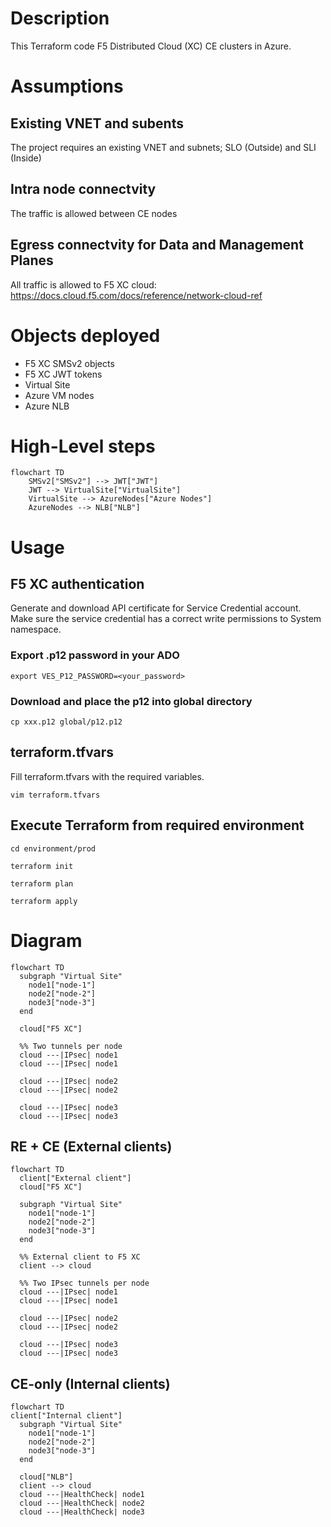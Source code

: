 # Description
This Terraform code F5 Distributed Cloud (XC) CE clusters in Azure.

# Assumptions
## Existing VNET and subents
The project requires an existing VNET and subnets; SLO (Outside) and SLI (Inside)

## Intra node connectvity
The traffic is allowed between CE nodes

## Egress connectvity for Data and Management Planes
All traffic is allowed to F5 XC cloud: https://docs.cloud.f5.com/docs/reference/network-cloud-ref

# Objects deployed
* F5 XC SMSv2 objects
* F5 XC JWT tokens
* Virtual Site
* Azure VM nodes
* Azure NLB

# High-Level steps
``` mermaid
flowchart TD
    SMSv2["SMSv2"] --> JWT["JWT"]
    JWT --> VirtualSite["VirtualSite"]
    VirtualSite --> AzureNodes["Azure Nodes"]
    AzureNodes --> NLB["NLB"]

```

# Usage
## F5 XC authentication
Generate and download API certificate for Service Credential account. Make sure the service credential has a correct write permissions to System namespace.

### Export .p12 password in your ADO
```
export VES_P12_PASSWORD=<your_password>
````
### Download and place the p12 into global directory 
```
cp xxx.p12 global/p12.p12
```

## terraform.tfvars
Fill terraform.tfvars with the required variables. 
```
vim terraform.tfvars
```

## Execute Terraform from required environment
```
cd environment/prod
```

```
terraform init
```

```
terraform plan
```

```
terraform apply
```

# Diagram
``` mermaid
flowchart TD
  subgraph "Virtual Site"
    node1["node-1"]
    node2["node-2"]
    node3["node-3"]
  end

  cloud["F5 XC"]

  %% Two tunnels per node
  cloud ---|IPsec| node1
  cloud ---|IPsec| node1

  cloud ---|IPsec| node2
  cloud ---|IPsec| node2

  cloud ---|IPsec| node3
  cloud ---|IPsec| node3

```
## RE + CE (External clients)

```mermaid
flowchart TD
  client["External client"]
  cloud["F5 XC"]

  subgraph "Virtual Site"
    node1["node-1"]
    node2["node-2"]
    node3["node-3"]
  end

  %% External client to F5 XC
  client --> cloud

  %% Two IPsec tunnels per node
  cloud ---|IPsec| node1
  cloud ---|IPsec| node1

  cloud ---|IPsec| node2
  cloud ---|IPsec| node2

  cloud ---|IPsec| node3
  cloud ---|IPsec| node3
```

## CE-only (Internal clients)
``` mermaid
flowchart TD
client["Internal client"]
  subgraph "Virtual Site"
    node1["node-1"]
    node2["node-2"]
    node3["node-3"]
  end

  cloud["NLB"]
  client --> cloud
  cloud ---|HealthCheck| node1
  cloud ---|HealthCheck| node2
  cloud ---|HealthCheck| node3
```
